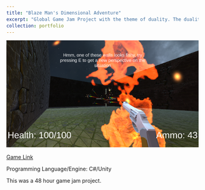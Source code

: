 ```yaml
---
title: "Blaze Man's Dimensional Adventure"
excerpt: "Global Game Jam Project with the theme of duality. The duality between a top down shooter and an fps.<br/><img src='/images/blazeman1.png'>"
collection: portfolio
---
```


<img src='/images/blazeman2.png'>

[Game Link](https://queenfii.itch.io/blaze-mans-dimensional-adventure)

Programming Language/Engine: C#/Unity

This was a 48 hour game jam project.